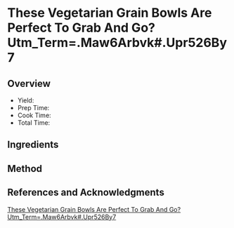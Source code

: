# These Vegetarian Grain Bowls Are Perfect To Grab And Go?Utm_Term=.Maw6Arbvk#.Upr526By7

## Overview

- Yield:
- Prep Time:
- Cook Time:
- Total Time:

## Ingredients


## Method



## References and Acknowledgments

[These Vegetarian Grain Bowls Are Perfect To Grab And Go?Utm_Term=.Maw6Arbvk#.Upr526By7](https://www.buzzfeed.com/mercedessandoval/these-vegetarian-grain-bowls-are-perfect-to-grab-and-go?utm_term=.maw6ARBvk#.upR526bY7)
